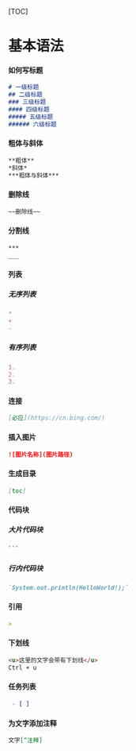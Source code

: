 [TOC]

# 基本语法

#### 如何写标题

```markdown
# 一级标题
## 二级标题
### 三级标题
#### 四级标题
##### 五级标题
###### 六级标题
```

#### 粗体与斜体

```markdown
**粗体**
*斜体*
***粗体与斜体***
```

#### 删除线

```markdown
~~删除线~~
```

#### 分割线

```markdown
***
___
```

#### 列表

##### 无序列表

```markdown
* 
+ 
- 
```

##### 有序列表

```markdown
1. 
2. 
3. 
```

#### 连接

```markdown
[必应](https://cn.bing.com/)
```

#### 插入图片

```markdown
![图片名称](图片路径)
```

#### 生成目录

```markdown
[toc]
```

#### 代码块

##### 大片代码块

```markdown
​```
```

##### 行内代码块

```markdown
`System.out.println(HelloWorld!);`
```

#### 引用

```markdown
> 
```

#### 下划线

```markdown
<u>这里的文字会带有下划线</u>
Ctrl + u
```

#### 任务列表

```markdown
 - [ ] 
```

#### 为文字添加注释

```markdown
文字[^注释]
```

